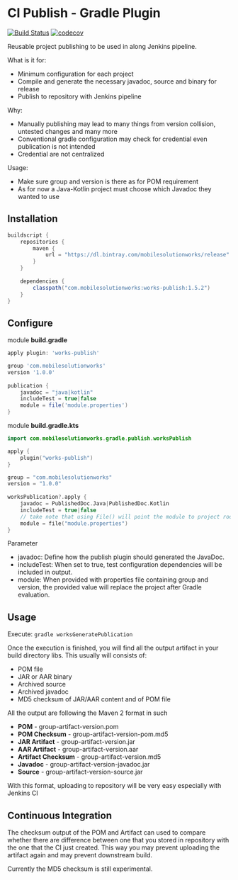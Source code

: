 # CI Publish - Gradle Plugin

[![Build Status](http://jenkins.mobilesolutionworks.com:8080/job/github/job/yunarta/job/works-ci-publish-gradle-plugin/job/master/badge/icon)](http://jenkins.mobilesolutionworks.com:8080/job/github/job/yunarta/job/works-ci-publish-gradle-plugin/job/master/)
[![codecov](https://codecov.io/gh/yunarta/works-ci-publish-gradle-plugin/branch/master/graph/badge.svg)](https://codecov.io/gh/yunarta/works-ci-publish-gradle-plugin)

Reusable project publishing to be used in along Jenkins pipeline.

What is it for:
- Minimum configuration for each project
- Compile and generate the necessary javadoc, source and binary for release
- Publish to repository with Jenkins pipeline

Why:
- Manually publishing may lead to many things from version collision, untested changes and many more
- Conventional gradle configuration may check for credential even publication is not intended
- Credential are not centralized

Usage:
- Make sure group and version is there as for POM requirement
- As for now a Java-Kotlin project must choose which Javadoc they wanted to use  

## Installation

```groovy
buildscript {
    repositories {
        maven {
            url = "https://dl.bintray.com/mobilesolutionworks/release"
        }
    }
    
    dependencies {
        classpath("com.mobilesolutionworks:works-publish:1.5.2")
    }    
}
```

## Configure

module **build.gradle**
```groovy
apply plugin: 'works-publish'

group 'com.mobilesolutionworks'
version '1.0.0'
            
publication {
    javadoc = "java|kotlin"
    includeTest = true|false
    module = file('module.properties')
}
```

module **build.gradle.kts**
```kotlin
import com.mobilesolutionworks.gradle.publish.worksPublish

apply {
    plugin("works-publish")
}

group = "com.mobilesolutionworks"
version = "1.0.0"
            
worksPublication?.apply {
    javadoc = PublishedDoc.Java|PublishedDoc.Kotlin
    includeTest = true|false
    // take note that using File() will point the module to project root instead   
    module = file("module.properties")
}
```
Parameter
- javadoc: Define how the publish plugin should generated the JavaDoc.
- includeTest: When set to true, test configuration dependencies will be included in output.
- module: When provided with properties file containing group and version, the provided value will replace the project 
after Gradle evaluation. 

## Usage

Execute:
```gradle worksGeneratePublication```

Once the execution is finished, you will find all the output artifact in your build directory libs.
This usually will consists of:
- POM file
- JAR or AAR binary
- Archived source
- Archived javadoc
- MD5 checksum of JAR/AAR content and of POM file

All the output are following the Maven 2 format in such
- **POM** - group-artifact-version.pom
- **POM Checksum** - group-artifact-version-pom.md5
- **JAR Artifact** - group-artifact-version.jar
- **AAR Artifact** - group-artifact-version.aar
- **Artifact Checksum** - group-artifact-version.md5
- **Javadoc** - group-artifact-version-javadoc.jar
- **Source** - group-artifact-version-source.jar

With this format, uploading to repository will be very easy especially with Jenkins CI

## Continuous Integration

The checksum output of the POM and Artifact can used to compare whether there are difference between one that you 
stored in repository with the one that the CI just created. This way you may prevent uploading the artifact again
and may prevent downstream build.

Currently the MD5 checksum is still experimental.